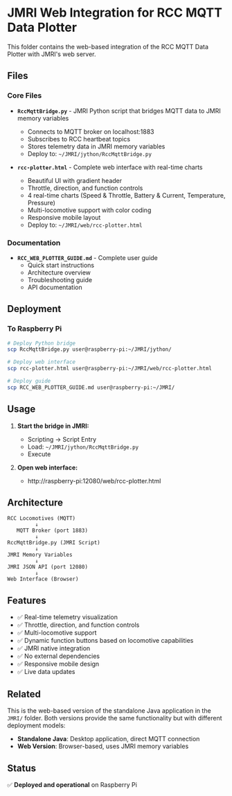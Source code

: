 # JMRI Web Integration for RCC MQTT Data Plotter

This folder contains the web-based integration of the RCC MQTT Data Plotter with JMRI's web server.

## Files

### Core Files

- **`RccMqttBridge.py`** - JMRI Python script that bridges MQTT data to JMRI memory variables
  - Connects to MQTT broker on localhost:1883
  - Subscribes to RCC heartbeat topics
  - Stores telemetry data in JMRI memory variables
  - Deploy to: `~/JMRI/jython/RccMqttBridge.py`

- **`rcc-plotter.html`** - Complete web interface with real-time charts
  - Beautiful UI with gradient header
  - Throttle, direction, and function controls
  - 4 real-time charts (Speed & Throttle, Battery & Current, Temperature, Pressure)
  - Multi-locomotive support with color coding
  - Responsive mobile layout
  - Deploy to: `~/JMRI/web/rcc-plotter.html`

### Documentation

- **`RCC_WEB_PLOTTER_GUIDE.md`** - Complete user guide
  - Quick start instructions
  - Architecture overview
  - Troubleshooting guide
  - API documentation

## Deployment

### To Raspberry Pi

```bash
# Deploy Python bridge
scp RccMqttBridge.py user@raspberry-pi:~/JMRI/jython/

# Deploy web interface
scp rcc-plotter.html user@raspberry-pi:~/JMRI/web/rcc-plotter.html

# Deploy guide
scp RCC_WEB_PLOTTER_GUIDE.md user@raspberry-pi:~/JMRI/
```

## Usage

1. **Start the bridge in JMRI:**
   - Scripting → Script Entry
   - Load: `~/JMRI/jython/RccMqttBridge.py`
   - Execute

2. **Open web interface:**
   - http://raspberry-pi:12080/web/rcc-plotter.html

## Architecture

```
RCC Locomotives (MQTT)
         ↓
   MQTT Broker (port 1883)
         ↓
RccMqttBridge.py (JMRI Script)
         ↓
JMRI Memory Variables
         ↓
JMRI JSON API (port 12080)
         ↓
Web Interface (Browser)
```

## Features

- ✅ Real-time telemetry visualization
- ✅ Throttle, direction, and function controls
- ✅ Multi-locomotive support
- ✅ Dynamic function buttons based on locomotive capabilities
- ✅ JMRI native integration
- ✅ No external dependencies
- ✅ Responsive mobile design
- ✅ Live data updates

## Related

This is the web-based version of the standalone Java application in the `JMRI/` folder. Both versions provide the same functionality but with different deployment models:

- **Standalone Java**: Desktop application, direct MQTT connection
- **Web Version**: Browser-based, uses JMRI memory variables

## Status

✅ **Deployed and operational** on Raspberry Pi
